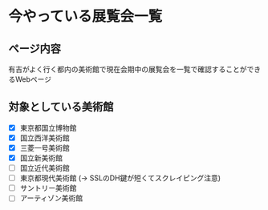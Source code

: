# 今やっている展覧会一覧

## ページ内容
有吉がよく行く都内の美術館で現在会期中の展覧会を一覧で確認することができるWebページ<br>

## 対象としている美術館
- [x] 東京都国立博物館
- [x] 国立西洋美術館
- [x] 三菱一号美術館
- [x] 国立新美術館
- [ ] 国立近代美術館
- [ ] 東京都現代美術館 (→ SSLのDH鍵が短くてスクレイピング注意)
- [ ] サントリー美術館
- [ ] アーティゾン美術館